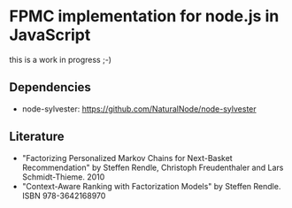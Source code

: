 # FPMC implementation for node.js in JavaScript

this is a work in progress ;-)

## Dependencies

- node-sylvester: <https://github.com/NaturalNode/node-sylvester>


## Literature

-  "Factorizing Personalized Markov Chains for Next-Basket Recommendation" by Steffen Rendle, Christoph Freudenthaler and Lars Schmidt-Thieme. 2010
- "Context-Aware Ranking with Factorization Models" by Steffen Rendle. ISBN 978-3642168970